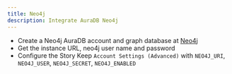```yaml
---
title: Neo4j
description: Integrate AuraDB Neo4j
---
```


- Create a Neo4j AuraDB account and graph database at [Neo4j](https://neo4j.com/cloud/platform/aura-graph-database/)
- Get the instance URL, neo4j user name and password
- Configure the Story Keep `Account Settings (Advanced)` with `NEO4J_URI`, `NEO4J_USER`, `NEO4J_SECRET`, `NEO4J_ENABLED`
